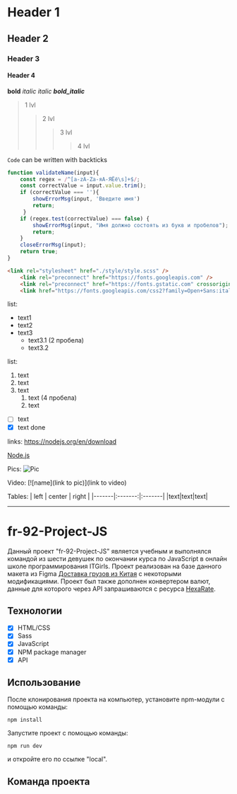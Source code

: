 # Header 1
## Header 2
### Header 3
#### Header 4

**bold**
*italic*
_italic_
***bold_italic***

> 1 lvl
>> 2 lvl
>>> 3 lvl
>>>> 4 lvl

`Code` can be written with backticks

```javaScript
function validateName(input){
    const regex = /^[a-zA-Zа-яА-ЯЁё\s]+$/;
    const correctValue = input.value.trim();
    if (correctValue === ''){
        showErrorMsg(input, 'Введите имя')
        return;
     }
    if (regex.test(correctValue) === false) {
        showErrorMsg(input, "Имя должно состоять из букв и пробелов");
        return;
    } 
    closeErrorMsg(input);
    return true;
}
```
```html
<link rel="stylesheet" href="./style/style.scss" />
    <link rel="preconnect" href="https://fonts.googleapis.com" />
    <link rel="preconnect" href="https://fonts.gstatic.com" crossorigin />
    <link href="https://fonts.googleapis.com/css2?family=Open+Sans:ital,wght@0,300..800;1,300..800&display=swap" rel="stylesheet">
```

list:
+ text1
+ text2
+ text3
  + text3.1 (2 пробела)
  + text3.2

list:
1. text
2. text
3. text
    1. text (4 пробела)
    2. text


- [ ] text
- [X] text done

links: 
https://nodejs.org/en/download

[Node.js](https://nodejs.org/en/download)

Pics:
![Pic](https://images.unsplash.com/photo-1514888286974-6c03e2ca1dba?w=800&auto=format&fit=crop&q=60&ixlib=rb-4.0.3&ixid=M3wxMjA3fDB8MHxzZWFyY2h8Mnx8Y2F0fGVufDB8fDB8fHww, "catpic")

Video:
[![name](link to pic)](link to video)

Tables:
| left | center | right |
|-------|:-------:|:-------|
|text|text|text|


______

# fr-92-Project-JS

Данный проект "fr-92-Project-JS" является учебным и выполнялся командой из шести девушек по окончании курса по JavaScript в онлайн школе программирования ITGirls. Проект реализован на базе данного макета из Figma [Доставка грузов из Китая](https://www.figma.com/design/hMt8UYbzlpJuF1KmWyANU9/10_Cargo?node-id=0-1&p=f&t=6EJxAR9IXSAdYxHo-0) с некоторыми модификациями. Проект был также дополнен конвертером валют, данные для которого через API запрашиваются с ресурса [HexaRate](https://hexarate.paikama.co/).

## Технологии

- [x] HTML/CSS
- [x] Sass
- [x] JavaScript
- [x] NPM package manager
- [x] API

## Использование

После клонирования проекта на компьютер, установите npm-модули с помощью команды:

`npm install`

Запустите проект с помощью команды:

`npm run dev`

и откройте его по ссылке "local".

## Команда проекта

